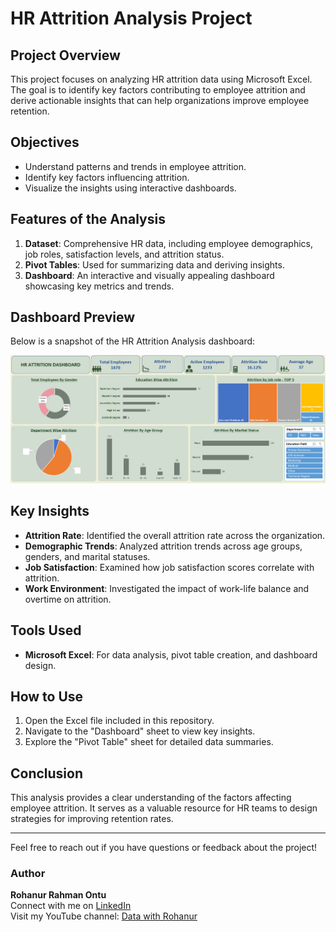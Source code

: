 # HR Attrition Analysis Project

## Project Overview
This project focuses on analyzing HR attrition data using Microsoft Excel. The goal is to identify key factors contributing to employee attrition and derive actionable insights that can help organizations improve employee retention.

## Objectives
- Understand patterns and trends in employee attrition.
- Identify key factors influencing attrition.
- Visualize the insights using interactive dashboards.

## Features of the Analysis
1. **Dataset**: Comprehensive HR data, including employee demographics, job roles, satisfaction levels, and attrition status.
2. **Pivot Tables**: Used for summarizing data and deriving insights.
3. **Dashboard**: An interactive and visually appealing dashboard showcasing key metrics and trends.

## Dashboard Preview
Below is a snapshot of the HR Attrition Analysis dashboard:

![Dashboard Preview](https://github.com/ontu001/HR-ATTRITION-ANALYSIS-EXCEL/blob/main/DSBOARD.PNG)

## Key Insights
- **Attrition Rate**: Identified the overall attrition rate across the organization.
- **Demographic Trends**: Analyzed attrition trends across age groups, genders, and marital statuses.
- **Job Satisfaction**: Examined how job satisfaction scores correlate with attrition.
- **Work Environment**: Investigated the impact of work-life balance and overtime on attrition.

## Tools Used
- **Microsoft Excel**: For data analysis, pivot table creation, and dashboard design.

## How to Use
1. Open the Excel file included in this repository.
2. Navigate to the "Dashboard" sheet to view key insights.
3. Explore the "Pivot Table" sheet for detailed data summaries.

## Conclusion
This analysis provides a clear understanding of the factors affecting employee attrition. It serves as a valuable resource for HR teams to design strategies for improving retention rates.

---

Feel free to reach out if you have questions or feedback about the project!

### Author
**Rohanur Rahman Ontu**  
Connect with me on [LinkedIn](https://linkedin.com)  
Visit my YouTube channel: [Data with Rohanur](https://youtube.com)

